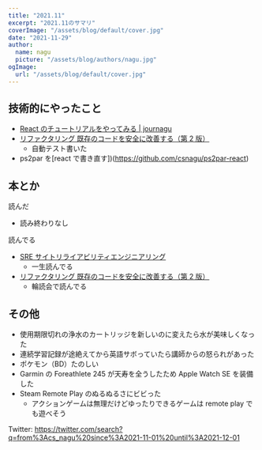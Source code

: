 ```yaml
---
title: "2021.11"
excerpt: "2021.11のサマリ"
coverImage: "/assets/blog/default/cover.jpg"
date: "2021-11-29"
author:
  name: nagu
  picture: "/assets/blog/authors/nagu.jpg"
ogImage:
  url: "/assets/blog/default/cover.jpg"
---
```


## 技術的にやったこと

- [React のチュートリアルをやってみる | journagu](https://blog.nagu.dev/posts/react-tutorial)
- [リファクタリング 既存のコードを安全に改善する（第 2 版）](https://www.ohmsha.co.jp/book/9784274224546/)
  - 自動テスト書いた
- ps2par を[react で書き直す])(https://github.com/csnagu/ps2par-react)

## 本とか

読んだ

- 読み終わりなし

読んでる

- [SRE サイトリライアビリティエンジニアリング](https://www.oreilly.co.jp/books/9784873117911/)
  - 一生読んでる
- [リファクタリング 既存のコードを安全に改善する（第 2 版）](https://www.ohmsha.co.jp/book/9784274224546/)
  - 輪読会で読んでる

## その他

- 使用期限切れの浄水のカートリッジを新しいのに変えたら水が美味しくなった
- 連続学習記録が途絶えてから英語サボっていたら講師からの怒られがあった
- ポケモン（BD）たのしい
- Garmin の Foreathlete 245 が天寿を全うしたため Apple Watch SE を装備した
- Steam Remote Play のぬるぬるさにビビった
  - アクションゲームは無理だけどゆったりできるゲームは remote play でも遊べそう

Twitter: https://twitter.com/search?q=from%3Acs_nagu%20since%3A2021-11-01%20until%3A2021-12-01
